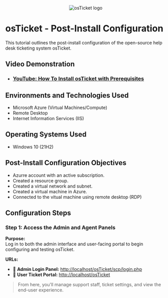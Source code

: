 <p align="center">
<img src="https://i.imgur.com/Clzj7Xs.png" alt="osTicket logo"/>
</p>

<h1>osTicket - Post-Install Configuration </h1>
This tutorial outlines the post-install configuration of the open-source help desk ticketing system osTicket.<br />


<h2>Video Demonstration</h2>

- ### [YouTube: How To Install osTicket with Prerequisites](https://www.youtube.com)

<h2>Environments and Technologies Used</h2>

- Microsoft Azure (Virtual Machines/Compute)
- Remote Desktop
- Internet Information Services (IIS)

<h2>Operating Systems Used </h2>

- Windows 10</b> (21H2)

<h2>Post-Install Configuration Objectives</h2>

- Azurre account with an active subscription.
- Created a resource group.
- Created a virtual network and subnet.
- Created a virtual machine in Azure.
- Connected to the vitual machine using remote desktop (RDP)

<h2>Configuration Steps</h2>

### Step 1: Access the Admin and Agent Panels

**Purpose:**  
Log in to both the admin interface and user-facing portal to begin configuring and testing osTicket.

**URLs:**
- 🔑 **Admin Login Panel:** [http://localhost/osTicket/scp/login.php](http://localhost/osTicket/scp/login.php)
- 📩 **User Ticket Portal:** [http://localhost/osTicket](http://localhost/osTicket)

> From here, you'll manage support staff, ticket settings, and view the end-user experience.
